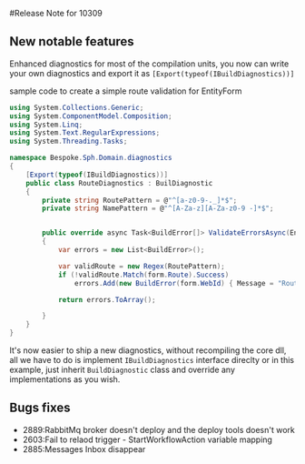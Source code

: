 #Release Note for 10309

## New notable features
Enhanced diagnostics for most of the compilation units, you now can write your own diagnostics and export it as  `[Export(typeof(IBuildDiagnostics))]`

sample code to create a simple route validation for EntityForm

```csharp
using System.Collections.Generic;
using System.ComponentModel.Composition;
using System.Linq;
using System.Text.RegularExpressions;
using System.Threading.Tasks;

namespace Bespoke.Sph.Domain.diagnostics
{
    [Export(typeof(IBuildDiagnostics))]
    public class RouteDiagnostics : BuilDiagnostic
    {
        private string RoutePattern = @"^[a-z0-9-._]*$";
        private string NamePattern = @"^[A-Za-z][A-Za-z0-9 -]*$";


        public override async Task<BuildError[]> ValidateErrorsAsync(EntityForm form, EntityDefinition entity)
        {
            var errors = new List<BuildError>();

            var validRoute = new Regex(RoutePattern);
            if (!validRoute.Match(form.Route).Success)
                errors.Add(new BuildError(form.WebId) { Message = "Route must be lower case.You cannot use symbol or number as first character, or other chars except _ - ." });

            return errors.ToArray();

        }
    }
}
```

It's now easier to ship a new diagnostics, without recompiling the core dll, all we have to do is implement `IBuildDiagnostics` interface direclty or in this example, just inherit `BuildDiagnostic` class and override any implementations as you wish.


## Bugs fixes
* 2889:RabbitMq broker doesn't deploy and the deploy tools doesn't work
* 2603:Fail to relaod trigger - StartWorkflowAction variable mapping
* 2885:Messages Inbox disappear
